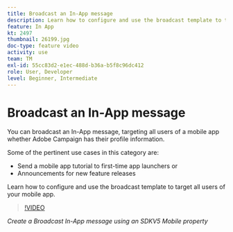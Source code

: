 ```yaml
---
title: Broadcast an In-App message
description: Learn how to configure and use the broadcast template to target all users of your mobile app.
feature: In App
kt: 2497
thumbnail: 26199.jpg
doc-type: feature video
activity: use
team: TM
exl-id: 55cc83d2-e1ec-488d-b36a-b5f8c96dc412
role: User, Developer
level: Beginner, Intermediate
---
```

# Broadcast an In-App message

You can broadcast an In-App message, targeting all users of a mobile app whether Adobe Campaign has their profile information. 

Some of the pertinent use cases in this category are:

* Send a mobile app tutorial to first-time app launchers or
* Announcements for new feature releases

Learn how to configure and use the broadcast template to target all users of your mobile app.

>[!VIDEO](https://video.tv.adobe.com/v/26199?quality=12&learn=on)

*Create a Broadcast In-App message using an SDKV5 Mobile property*
